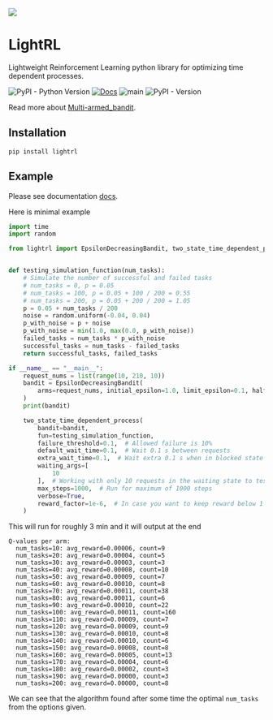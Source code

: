 ![](https://i.imgur.com/ACOqWs0.jpeg)
# LightRL
Lightweight Reinforcement Learning python library for optimizing time dependent processes.

![PyPI - Python Version](https://img.shields.io/pypi/pyversions/lightrl) [![Docs](https://github.com/detrin/lightrl/actions/workflows/docs.yml/badge.svg)](https://detrin.github.io/lightrl/) ![main](https://github.com/detrin/lightrl/actions/workflows/test_main.yml/badge.svg) ![PyPI - Version](https://img.shields.io/pypi/v/lightrl)

Read more about [Multi-armed_bandit](https://en.wikipedia.org/wiki/Multi-armed_bandit).

## Installation
```
pip install lightrl
```

## Example

Please see documentation [docs](https://detrin.github.io/lightrl/examples/).

Here is minimal example
```python
import time
import random

from lightrl import EpsilonDecreasingBandit, two_state_time_dependent_process


def testing_simulation_function(num_tasks):
    # Simulate the number of successful and failed tasks
    # num_tasks = 0, p = 0.05
    # num_tasks = 100, p = 0.05 + 100 / 200 = 0.55
    # num_tasks = 200, p = 0.05 + 200 / 200 = 1.05
    p = 0.05 + num_tasks / 200
    noise = random.uniform(-0.04, 0.04)
    p_with_noise = p + noise
    p_with_noise = min(1.0, max(0.0, p_with_noise))
    failed_tasks = num_tasks * p_with_noise
    successful_tasks = num_tasks - failed_tasks
    return successful_tasks, failed_tasks

if __name__ == "__main__":
    request_nums = list(range(10, 210, 10))
    bandit = EpsilonDecreasingBandit(
        arms=request_nums, initial_epsilon=1.0, limit_epsilon=0.1, half_decay_steps=len(request_nums) * 5
    )
    print(bandit)

    two_state_time_dependent_process(
        bandit=bandit,
        fun=testing_simulation_function,
        failure_threshold=0.1,  # Allowed failure is 10%
        default_wait_time=0.1,  # Wait 0.1 s between requests
        extra_wait_time=0.1,  # Wait extra 0.1 s when in blocked state
        waiting_args=[
            10
        ],  # Working with only 10 requests in the waiting state to test if we are still blocked
        max_steps=1000,  # Run for maximum of 1000 steps
        verbose=True,
        reward_factor=1e-6,  # In case you want to keep reward below 1 (for UCB1Bandit)
    )
```
This will run for roughly 3 min and it will output at the end
```
Q-values per arm:
  num_tasks=10: avg_reward=0.00006, count=9
  num_tasks=20: avg_reward=0.00004, count=5
  num_tasks=30: avg_reward=0.00003, count=3
  num_tasks=40: avg_reward=0.00008, count=10
  num_tasks=50: avg_reward=0.00009, count=7
  num_tasks=60: avg_reward=0.00010, count=8
  num_tasks=70: avg_reward=0.00011, count=38
  num_tasks=80: avg_reward=0.00011, count=6
  num_tasks=90: avg_reward=0.00010, count=22
  num_tasks=100: avg_reward=0.00011, count=160
  num_tasks=110: avg_reward=0.00009, count=7
  num_tasks=120: avg_reward=0.00009, count=9
  num_tasks=130: avg_reward=0.00010, count=8
  num_tasks=140: avg_reward=0.00010, count=6
  num_tasks=150: avg_reward=0.00008, count=8
  num_tasks=160: avg_reward=0.00005, count=13
  num_tasks=170: avg_reward=0.00004, count=6
  num_tasks=180: avg_reward=0.00002, count=3
  num_tasks=190: avg_reward=0.00000, count=3
  num_tasks=200: avg_reward=0.00000, count=8
```
We can see that the algorithm found after some time the optimal `num_tasks` from the options given.
